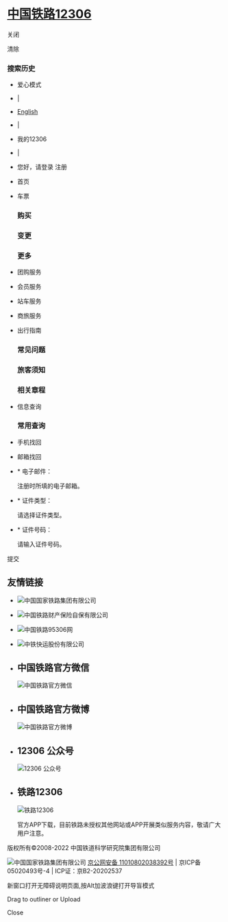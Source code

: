 # [中国铁路12306](https://kyfw.12306.cn/otn/forgetPassword/initforgetMyPassword)

关闭

清除

### 搜索历史

-   爱心模式
-   |
-   [English](https://www.12306.cn/en/index.html)
-   |
-   我的12306
-   |
-   您好，请登录 注册

-   首页
-   车票
    
    ### 购买
    
    ### 变更
    
    ### 更多
    
-   团购服务
    
-   会员服务
    
-   站车服务
    
-   商旅服务
    
-   出行指南
    
    ### 常见问题
    
    ### 旅客须知
    
    ### 相关章程
    
-   信息查询
    
    ### 常用查询
    

-   手机找回
-   邮箱找回

-   \* 电子邮件：
    
    注册时所填的电子邮箱。
    
-   \* 证件类型：
    
    请选择证件类型。
    
-   \* 证件号码：
    
    请输入证件号码。
    

提交

## 友情链接

-    ![中国国家铁路集团有限公司](https://kyfw.12306.cn/otn/resources/images/12306_index/link05.png "中国国家铁路集团有限公司") 
-    ![中国铁路财产保险自保有限公司](https://kyfw.12306.cn/otn/resources/images/12306_index/link02.png "中国铁路财产保险自保有限公司") 
-    ![中国铁路95306网](https://kyfw.12306.cn/otn/resources/images/12306_index/link03.png "中国铁路95306网") 
-    ![中铁快运股份有限公司](https://kyfw.12306.cn/otn/resources/images/12306_index/link04.png "中铁快运股份有限公司") 

-   ## 中国铁路官方微信
    
    ![中国铁路官方微信](https://kyfw.12306.cn/otn/resources/images/zgtlwb.png "中国铁路官方微信")
    
-   ## 中国铁路官方微博
    
    ![中国铁路官方微博](https://kyfw.12306.cn/otn/resources/images/zgtlwx.png "中国铁路官方微博")
    
-   ## 12306 公众号
    
    ![12306 公众号](https://kyfw.12306.cn/otn/resources/images/public.png "12306 公众号")
    
-   ## 铁路12306
    
    ![铁路12306](https://kyfw.12306.cn/otn/resources/images/download.png "铁路12306")
    
    官方APP下载，目前铁路未授权其他网站或APP开展类似服务内容，敬请广大用户注意。
    

版权所有©2008-2022 中国铁道科学研究院集团有限公司

 ![中国国家铁路集团有限公司](https://kyfw.12306.cn/otn/resources/images/gongan.png "中国国家铁路集团有限公司") [京公网安备 11010802038392号](http://www.beian.gov.cn/portal/registerSystemInfo?recordcode=11010802038392) | 京ICP备05020493号-4 | ICP证：京B2-20202537

新窗口打开无障碍说明页面,按Alt加波浪键打开导盲模式

Drag to outliner or Upload

Close
